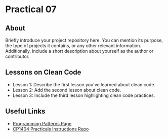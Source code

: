 # Practical 07

## About

Briefly introduce your project repository here. You can mention its purpose, the type of projects it contains, or any other relevant information. Additionally, include a short description about yourself as the author or contributor.

## Lessons on Clean Code

- Lesson 1: Describe the first lesson you've learned about clean code.
- Lesson 2: Add the second lesson about clean code.
- Lesson 3: Include the third lesson highlighting clean code practices.

## Useful Links

- [Programming Patterns Page](link_to_programming_patterns)
- [CP1404 Practicals Instructions Repo](link_to_practicals_instructions)


